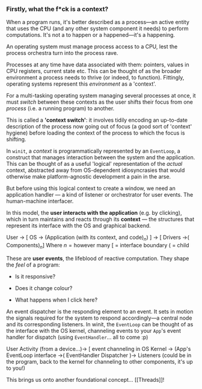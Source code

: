 ### Firstly, what the f\*ck is a context?
When a program runs, it's better described as a process—an active entity that uses the CPU (and any other system component it needs) to perform computations. It's not a to happen or a happened—it's a happening.

An operating system must manage process access to a CPU, lest the process orchestra turn into the process rave. 

Processes at any time have data associated with them: pointers, values in CPU registers, current state etc. This can be thought of as the broader environment a process needs to thrive (or indeed, to function). 
	Fittingly, operating systems represent this *environment* as a 'context'.

For a multi-tasking operating system managing several processes at once, it must *switch* between these contexts as the user shifts their focus from one *process* (i.e. a running program) to another. 

This is called a **'context switch'**:
	it involves tidily encoding an up-to-date description of the process now going out of focus (a good sort of 'context' hygiene) before loading the context of the process to which the focus is shifting.

In `winit`, a _context_ is programmatically represented by an `EventLoop`, a construct that manages interaction between the system and the application. 
	This can be thought of as a useful 'logical' representation of the *actual* context, abstracted away from OS-dependent idiosyncrasies that would otherwise make platform-agnostic development a pain in the arse.

But before using this logical context to create a window, we need an application handler — a kind of listener or orchestrator for user events. 
	The human-machine interfacer.

In this model, the **user interacts with the application** (e.g. by clicking), which in turn maintains and reacts through its **context** — the structures that represent its interface with the OS and graphical backend.

User → \[ OS → (Application (with its context, and code)$_n$) ] → \[ Drivers →( Components)$_n$]
Where $n = \text{however many}$
\[ = interface boundary
( = child

These are **user events**, the lifeblood of reactive computation. They shape the _feel_ of a program:

- Is it responsive?
    
- Does it change colour?
    
- What happens when I click here?

An event dispatcher is the responding element to an event. It sets in motion the signals required for the system to respond accordingly—a central node and its corresponding listeners. In winit, the `EventLoop` can be thought of as the interface with the OS kernel, channeling events to your `App`'s event handler for dispatch (using `EventHandler`... all to come :p)

User Activity (from a device...)→ \[ event channeling in OS Kernel → (App's EventLoop interface →( EventHandler Dispatcher )→ Listeners (could be in the program, back to the kernel for channeling to other components, it's up to you!)

This brings us onto another foundational concept... [[Threads]]!